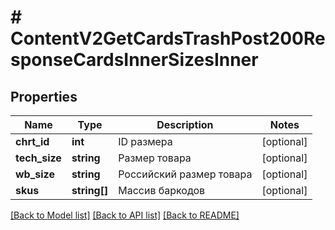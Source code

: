 # # ContentV2GetCardsTrashPost200ResponseCardsInnerSizesInner

## Properties

Name | Type | Description | Notes
------------ | ------------- | ------------- | -------------
**chrt_id** | **int** | ID размера | [optional]
**tech_size** | **string** | Размер товара | [optional]
**wb_size** | **string** | Российский размер товара | [optional]
**skus** | **string[]** | Массив баркодов | [optional]

[[Back to Model list]](../../README.md#models) [[Back to API list]](../../README.md#endpoints) [[Back to README]](../../README.md)
